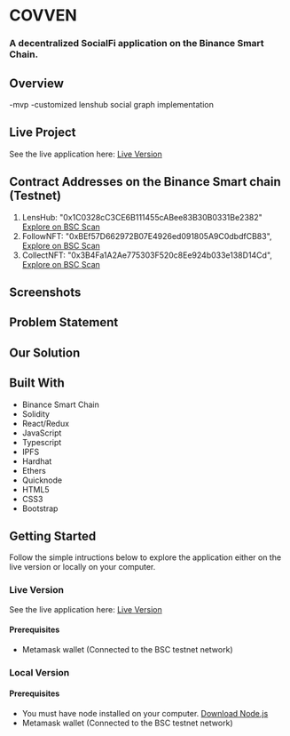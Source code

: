 # COVVEN
### A decentralized SocialFi application on the Binance Smart Chain.

## Overview
-mvp
-customized lenshub social graph implementation


## Live Project
See the live application here: [Live Version](https://resonant-druid-87de9c.netlify.app/)


## Contract Addresses on the Binance Smart chain (Testnet)
1. LensHub: "0x1C0328cC3CE6B111455cABee83B30B0331Be2382"   [Explore on BSC Scan](https://testnet.bscscan.com/address/0x1C0328cC3CE6B111455cABee83B30B0331Be2382)
2. FollowNFT: "0xBEf57D662972B07E4926ed091805A9C0dbdfCB83",   [Explore on BSC Scan](https://testnet.bscscan.com/address/0xBEf57D662972B07E4926ed091805A9C0dbdfCB83)
3. CollectNFT: "0x3B4Fa1A2Ae775303F520c8Ee924b033e138D14Cd", [Explore on BSC Scan](https://testnet.bscscan.com/address/0x3B4Fa1A2Ae775303F520c8Ee924b033e138D14Cd)


## Screenshots


## Problem Statement


## Our Solution


## Built With
- Binance Smart Chain
- Solidity
- React/Redux
- JavaScript
- Typescript
- IPFS
- Hardhat
- Ethers
- Quicknode
- HTML5
- CSS3
- Bootstrap

## Getting Started
Follow the simple intructions below to explore the application either on the live version or locally on your computer.

### Live Version
See the live application here: [Live Version](https://resonant-druid-87de9c.netlify.app/)

#### Prerequisites
- Metamask wallet (Connected to the BSC testnet network)

### Local Version

#### Prerequisites
- You must have node installed on your computer. [Download Node.js](https://nodejs.org/en/)
- Metamask wallet (Connected to the BSC testnet network)
